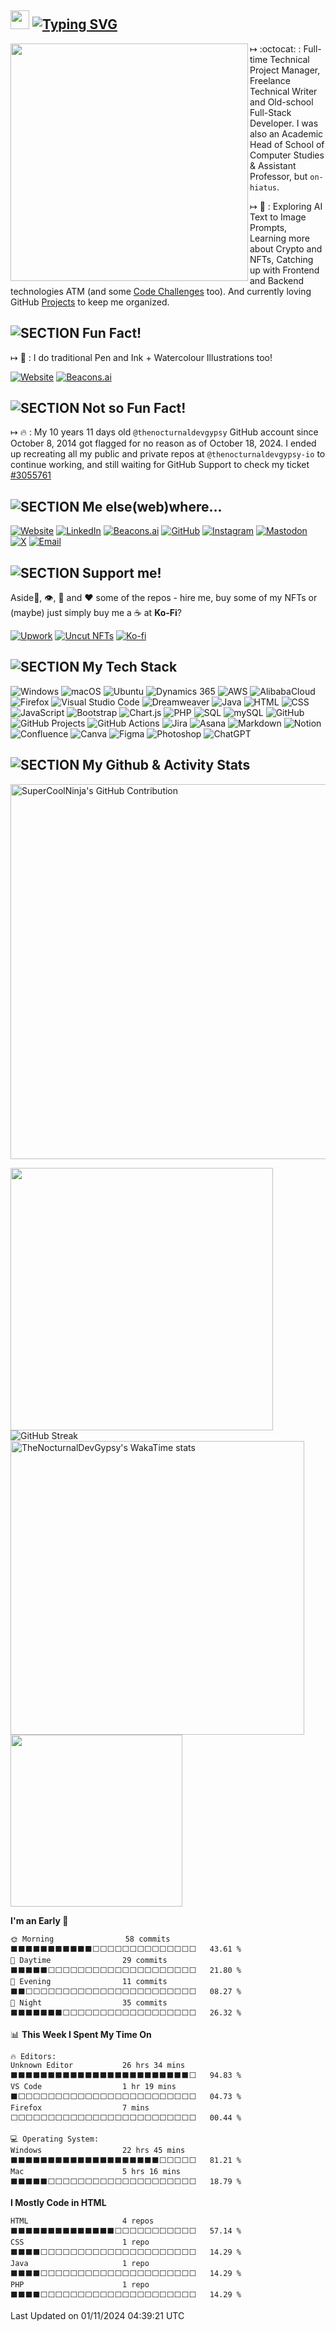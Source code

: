 ## <img src="md_assets/meow.gif" height="30"/> [![Typing SVG](https://readme-typing-svg.demolab.com?font=Ubuntu&weight=500&size=19&letterSpacing=3&duration=6000&pause=3000&vCenter=true&width=490&height=25&lines=Ohayo++%2C+I'm+Abby+(%40TheNocturnalDevGypsy+since+2002))](https://git.io/typing-svg) 

<a href="https://github.com/thenocturnaldevgypsy-io/ama-ask-me-anything"><img align="left" valign="top" width="380" src="https://github-stats-iota-henna.vercel.app/api/pin/?username=thenocturnaldevgypsy-io&repo=ama-ask-me-anything&theme=transparent&hide_border=true" /></a>

↦ :octocat: : Full-time Technical Project Manager, Freelance Technical Writer and Old-school Full-Stack Developer. I was also an Academic Head of School of Computer Studies & Assistant Professor, but `on-hiatus`.

↦ 🧪 : Exploring AI Text to Image Prompts, Learning more about Crypto and NFTs, Catching up with Frontend and Backend technologies ATM (and some [Code Challenges](https://github.com/thenocturnaldevgypsy-io/code_challenges) too). And currently loving GitHub [Projects](https://github.com/thenocturnaldevgypsy-io?tab=projects) to keep me organized.

<!-- ↦ 💬 : Ask me anything you want, in [my AMA repo](https://github.com/thenocturnaldevgypsy-io/ama-ask-me-anything). -->

## ![SECTION Fun Fact!](https://custom-icon-badges.demolab.com/badge/-Fun%20Fact!-2471AE?logo=paintbrush&logoColor=white&labelColor=2471AE)
↦ 🎨 : I do traditional Pen and Ink + Watercolour Illustrations too!

[![Website](https://custom-icon-badges.demolab.com/badge/-www.yaindigo.art-24292e?logo=globe&logoColor=white&labelColor=00416a)](https://www.yaindigo.art)
[![Beacons.ai](https://custom-icon-badges.demolab.com/badge/-beacons.ai/yaindigo.art-24292e?logo=ai-model&logoColor=white&labelColor=00416a)](https://beacons.ai/yaindigo.art)

## ![SECTION Not so Fun Fact!](https://custom-icon-badges.demolab.com/badge/-Not%20so%20Fun%20Fact!-2471AE?logo=thumbsdown&logoColor=white&labelColor=2471AE)

↦ 🔥 : My 10 years 11 days old `@thenocturnaldevgypsy` GitHub account since October 8, 2014 got flagged for no reason as of October 18, 2024. I ended up recreating all my public and private repos at `@thenocturnaldevgypsy-io` to continue working, and still waiting for GitHub Support to check my ticket [#3055761](https://support.github.com/ticket/personal/0/3055761)

## ![SECTION Me else(web)where...](https://custom-icon-badges.demolab.com/badge/-Me%20else%28web%29where...-2471AE?logo=rocket&logoColor=white&labelColor=2471AE)

[![Website](https://custom-icon-badges.demolab.com/badge/-www.thenocturnaldevgypsy.io-24292e?logo=globe&logoColor=white&labelColor=00416a)](https://www.thenocturnaldevgypsy.io)
[![LinkedIn](https://img.shields.io/badge/-/in/abegail--torrendon-%2300416a?logo=linkedin&logoColor=white&labelColor=%2300416a&color=%2324292e)](https://www.linkedin.com/in/abegail-torrendon/)
[![Beacons.ai](https://custom-icon-badges.demolab.com/badge/-beacons.ai/thenocturnaldevgypsy-24292e?logo=ai-model&logoColor=white&labelColor=00416a)](https://beacons.ai/thenocturnaldevgypsy)
[![GitHub](https://img.shields.io/badge/-/thenocturnaldevgypsy--io-%2300416a?logo=github&logoColor=white&labelColor=%2300416a&color=%2324292e)](https://github.com/thenocturnaldevgypsy-io)
[![Instagram](https://img.shields.io/badge/-/nocturnal.indigo-%2300416a?logo=instagram&logoColor=white&labelColor=%2300416a&color=%2324292e)](https://www.instagram.com/nocturnal.indigo/)
[![Mastodon](https://img.shields.io/badge/-/@TheNocturnalDevGypsy-%2300416a?logo=mastodon&logoColor=white&labelColor=%2300416a&color=%2324292e)](https://mastodon.social/@TheNocturnalDevGypsy)
[![X](https://img.shields.io/badge/-/nocturnalgypsy__-%2300416a?logo=x&logoColor=white&labelColor=%2300416a&color=%2324292e)](https://x.com/nocturnalgypsy_)
[![Email](https://custom-icon-badges.demolab.com/badge/-i.am.abby@thenocturnaldevgypsy.io-24292e?logo=mail&logoColor=white&labelColor=00416a)](mailto:i.am.abby@thenocturnaldevgypsy.io)

## ![SECTION Support me!](https://custom-icon-badges.demolab.com/badge/-Support%20me!-2471AE?logo=heart-fill&logoColor=white&labelColor=2471AE)
Aside🌟, 👁️, 🔱 and ❤️ some of the repos - hire me, buy some of my NFTs or (maybe) just simply buy me a ☕ at **Ko-Fi**? 

[![Upwork](https://img.shields.io/badge/Upwork-/freelancers/~0135fa830786a3f536-%2300416a?logo=upwork&logoColor=white&labelColor=%2300416a&color=%2324292e)](https://www.upwork.com/freelancers/~0135fa830786a3f536?s=1484275220996608000)
[![Uncut NFTs](https://custom-icon-badges.demolab.com/badge/Uncut%20NFTs%20(WAXp%20&%20Polygon)-/user/4296077072-24292e?logo=file-binary&logoColor=white&labelColor=00416a)](https://uncut.network/user/4296077072)
[![Ko-fi](https://img.shields.io/badge/Ko--fi-/thenocturnaldevgypsy-%2300416a?logo=kofi&logoColor=white&labelColor=%2300416a&color=%2324292e)](https://ko-fi.com/thenocturnaldevgypsy)

## ![SECTION My Tech Stack](https://custom-icon-badges.demolab.com/badge/-My%20Tech%20Stack-2471AE?logo=cpu&logoColor=white&labelColor=2471AE)

![Windows](https://custom-icon-badges.demolab.com/badge/-Windows-00416a?logo=windows11&logoColor=white&labelColor=00416a)
![macOS](https://img.shields.io/badge/-macOS-00416a?logo=apple&logoColor=white&labelColor=00416a)
![Ubuntu](https://img.shields.io/badge/-Ubuntu-00416a?logo=ubuntu&logoColor=white&labelColor=00416a)
![Dynamics 365](https://custom-icon-badges.demolab.com/badge/-Dynamics%20365-00416a?logo=windows11&logoColor=white&labelColor=00416a)
![AWS](https://img.shields.io/badge/-AWS-00416a?logo=amazon-web-services&logoColor=white&labelColor=00416a)
![AlibabaCloud](https://img.shields.io/badge/-AlibabaCloud-00416a?logo=alibaba-cloud&logoColor=white&labelColor=00416a)
![Firefox](https://img.shields.io/badge/-Firefox-00416a?logo=firefox&logoColor=white&labelColor=00416a)
![Visual Studio Code](https://custom-icon-badges.demolab.com/badge/-Visual%20Studio%20Code-00416a?logo=vsc&logoColor=white&labelColor=00416a)
![Dreamweaver](https://img.shields.io/badge/-Dreamweaver-00416a?logo=adobedreamweaver&logoColor=white&labelColor=00416a)
![Java](https://img.shields.io/badge/-Java-00416a?logo=openjdk&logoColor=white&labelColor=00416a)
![HTML](https://img.shields.io/badge/-HTML-00416a?logo=html5&logoColor=white&labelColor=00416a)
![CSS](https://img.shields.io/badge/-CSS-00416a?logo=css3&logoColor=white&labelColor=00416a)
![JavaScript](https://img.shields.io/badge/-JavaScript-00416a?logo=JavaScript&logoColor=white&labelColor=00416a)
![Bootstrap](https://img.shields.io/badge/-Bootstrap-00416a?logo=Bootstrap&logoColor=white&labelColor=00416a)
![Chart.js](https://img.shields.io/badge/-Chart.js-00416a?logo=chartdotjs&logoColor=white&labelColor=00416a)
![PHP](https://img.shields.io/badge/-PHP-00416a?logo=php&logoColor=white&labelColor=00416a)
![SQL](https://custom-icon-badges.demolab.com/badge/-SQL-00416a?logo=database&logoColor=white&labelColor=00416a)
![mySQL](https://img.shields.io/badge/-mySQL-00416a?logo=mySQL&logoColor=white&labelColor=00416a)
![GitHub](https://img.shields.io/badge/-GitHub-00416a?logo=github&logoColor=white&labelColor=00416a)
![GitHub Projects](https://img.shields.io/badge/-GitHub%20Projects-00416a?logo=github&logoColor=white&labelColor=00416a)
![GitHub Actions](https://img.shields.io/badge/-GitHub%20Actions-00416a?logo=github&logoColor=white&labelColor=00416a)
![Jira](https://img.shields.io/badge/-Jira-00416a?logo=jira&logoColor=white&labelColor=00416a)
![Asana](https://img.shields.io/badge/-Asana-00416a?logo=asana&logoColor=white&labelColor=00416a)
![Markdown](https://img.shields.io/badge/-Markdown-00416a?logo=markdown&logoColor=white&labelColor=00416a)
![Notion](https://img.shields.io/badge/-Notion-00416a?logo=notion&logoColor=white&labelColor=00416a)
![Confluence](https://img.shields.io/badge/-Confluence-00416a?logo=confluence&logoColor=white&labelColor=00416a)
![Canva](https://img.shields.io/badge/-Canva-00416a?logo=Canva&logoColor=white&labelColor=00416a)
![Figma](https://img.shields.io/badge/-Figma-00416a?logo=Figma&logoColor=white&labelColor=00416a)
![Photoshop](https://img.shields.io/badge/-Photoshop-00416a?logo=adobephotoshop&logoColor=white&labelColor=00416a)
![ChatGPT](https://img.shields.io/badge/-ChatGPT-00416a?logo=openai&logoColor=white&labelColor=00416a)

<!-- ## ![SECTION My Active Public Repos](https://custom-icon-badges.demolab.com/badge/-My%20Active%20Public%20Repos-24292e?logo=repo&logoColor=white&labelColor=00416a)

<a href="https://github.com/thenocturnaldevgypsy-io/ama-ask-me-anything"><img align="center" src="https://github-stats-iota-henna.vercel.app/api/pin/?username=thenocturnaldevgypsy-io&repo=ama-ask-me-anything&theme=transparent&hide_border=true" /></a> -->

## ![SECTION My Github & Activity Stats](https://custom-icon-badges.demolab.com/badge/-My%20Github%20&%20Activity%20Stats-2471AE?logo=activity&logoSource=feather&logoColor=white&labelColor=2471AE)

<img align="center" width="600" src="https://github-profile-summary-cards.vercel.app/api/cards/profile-details?username=thenocturnaldevgypsy-io&theme=transparent" alt="SuperCoolNinja's GitHub Contribution"/> 

<img width="420" valign="top" align="center" src="https://github-stats-iota-henna.vercel.app/api?username=thenocturnaldevgypsy-io&rank_icon=github&show_icons=true&theme=transparent&hide_border=true&include_all_commits=true" /><img valign="top" align="center" src="https://streak-stats.demolab.com?user=thenocturnaldevgypsy-io&theme=transparent&hide_border=true&card_width=380&card_height=&type=png" alt="GitHub Streak" />
<img width="470" valign="top" align="center" src="https://github-stats-iota-henna.vercel.app/api/wakatime?username=thenocturnaldevgypsy&layout=compact&theme=transparent&hide_border=true&hide=other" alt="TheNocturnalDevGypsy's WakaTime stats"><img width="275" valign="top" align="center" src="https://github-stats-iota-henna.vercel.app/api/top-langs/?username=thenocturnaldevgypsy-io&layout=compact&theme=transparent&hide_border=true&langs_count=100" />

<!--START_SECTION:waka-->
**I'm an Early 🐤** 

```text
🌞 Morning                58 commits          ⬛⬛⬛⬛⬛⬛⬛⬛⬛⬛⬛⬜⬜⬜⬜⬜⬜⬜⬜⬜⬜⬜⬜⬜⬜   43.61 % 
🌆 Daytime                29 commits          ⬛⬛⬛⬛⬛⬜⬜⬜⬜⬜⬜⬜⬜⬜⬜⬜⬜⬜⬜⬜⬜⬜⬜⬜⬜   21.80 % 
🌃 Evening                11 commits          ⬛⬛⬜⬜⬜⬜⬜⬜⬜⬜⬜⬜⬜⬜⬜⬜⬜⬜⬜⬜⬜⬜⬜⬜⬜   08.27 % 
🌙 Night                  35 commits          ⬛⬛⬛⬛⬛⬛⬛⬜⬜⬜⬜⬜⬜⬜⬜⬜⬜⬜⬜⬜⬜⬜⬜⬜⬜   26.32 % 
```


📊 **This Week I Spent My Time On** 

```text
🔥 Editors: 
Unknown Editor           26 hrs 34 mins      ⬛⬛⬛⬛⬛⬛⬛⬛⬛⬛⬛⬛⬛⬛⬛⬛⬛⬛⬛⬛⬛⬛⬛⬛⬜   94.83 % 
VS Code                  1 hr 19 mins        ⬛⬜⬜⬜⬜⬜⬜⬜⬜⬜⬜⬜⬜⬜⬜⬜⬜⬜⬜⬜⬜⬜⬜⬜⬜   04.73 % 
Firefox                  7 mins              ⬜⬜⬜⬜⬜⬜⬜⬜⬜⬜⬜⬜⬜⬜⬜⬜⬜⬜⬜⬜⬜⬜⬜⬜⬜   00.44 % 

💻 Operating System: 
Windows                  22 hrs 45 mins      ⬛⬛⬛⬛⬛⬛⬛⬛⬛⬛⬛⬛⬛⬛⬛⬛⬛⬛⬛⬛⬜⬜⬜⬜⬜   81.21 % 
Mac                      5 hrs 16 mins       ⬛⬛⬛⬛⬛⬜⬜⬜⬜⬜⬜⬜⬜⬜⬜⬜⬜⬜⬜⬜⬜⬜⬜⬜⬜   18.79 % 
```

**I Mostly Code in HTML** 

```text
HTML                     4 repos             ⬛⬛⬛⬛⬛⬛⬛⬛⬛⬛⬛⬛⬛⬛⬜⬜⬜⬜⬜⬜⬜⬜⬜⬜⬜   57.14 % 
CSS                      1 repo              ⬛⬛⬛⬛⬜⬜⬜⬜⬜⬜⬜⬜⬜⬜⬜⬜⬜⬜⬜⬜⬜⬜⬜⬜⬜   14.29 % 
Java                     1 repo              ⬛⬛⬛⬛⬜⬜⬜⬜⬜⬜⬜⬜⬜⬜⬜⬜⬜⬜⬜⬜⬜⬜⬜⬜⬜   14.29 % 
PHP                      1 repo              ⬛⬛⬛⬛⬜⬜⬜⬜⬜⬜⬜⬜⬜⬜⬜⬜⬜⬜⬜⬜⬜⬜⬜⬜⬜   14.29 % 
```




 Last Updated on 01/11/2024 04:39:21 UTC
<!--END_SECTION:waka-->

<!---
- 👋 Hi, I’m @thenocturnaldevgypsy-io
- 👀 I’m interested in ...
- 🌱 I’m currently learning ...
- 💞️ I’m looking to collaborate on ...
- 📫 How to reach me ...
- 😄 Pronouns: ...
- ⚡ Fun fact: ...

thenocturnaldevgypsy-io/thenocturnaldevgypsy-io is a ✨ special ✨ repository because its `README.md` (this file) appears on your GitHub profile.
You can click the Preview link to take a look at your changes.
--->